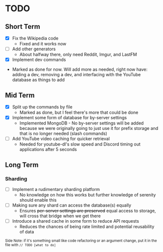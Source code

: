 # TODO

## Short Term

- [x] Fix the Wikipedia code
  * Fixed and it works now
- [ ] Add other generators
  * About halfway there, only need Reddit, Imgur, and LastFM
- [x] Implement dev commands
* Marked as done for now. Will add more as needed, right now have: adding a dev, removing a dev, and interfacing with the YouTube database as things to add

## Mid Term

- [x] Split up the commands by file
  * Marked as done, but I feel there's more that could be done
- [x] Implement some form of database for by-server settings
  * Implemented MongoDB - No by-server settings will be added because we were originally going to just use it for prefix storage and that is no longer needed (slash commands)
- [ ] Add YouTube video caching for quicker retrieval
  * Needed for youtube-dl's slow speed and Discord timing out applications after 5 seconds

## Long Term

### Sharding
- [ ] Implement a rudimentary sharding platform
  * No knowledge on how this works but further knowledge of serenity should enable this
- [ ] Making sure any shard can access the database(s) equally
  * Ensures ~~per-server settings are preserved~~ equal access to storage, will cross that bridge when we get there
- [ ] Introduce a shared cache in some form to reduce API requests
  * Reduces the chances of being rate limited and potential reusability of data

<sub>Side Note: if it's something small like code refactoring or an argument change, put it in the file with `// TODO [what to do]`</sub>
